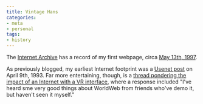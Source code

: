 ```yaml
---
title: Vintage Hans
categories:
- meta
- personal
tags:
- history
---
```


The [Internet Archive][1] has a record of my first webpage, circa [May 13th,
1997][2].

   [1]: http://web.archive.org/
   [2]: http://web.archive.org/web/19970513010531/http://www.nyx.net/~hgerwitz/home.html

As previously blogged, my earliest Internet footprint was a [Usenet post][3] on April 9th, 1993.  Far more entertaining, though, is a [thread pondering the impact of an Internet with a VR interface][4], where a response included "I've heard sme very good things about WorldWeb from friends who've demo it, but haven't seen it myself."

   [3]: http://groups.google.com/groups?selm=hgerwitz.0tpx%40sempco.UUCP
   [4]: http://groups.google.com/group/alt.cyberpunk.tech/browse_frm/thread/e0f22a797e5b6892/2842f2165ad21a7f
